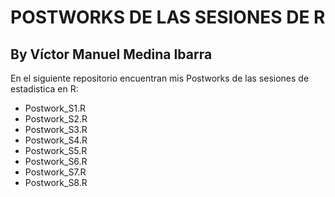 # POSTWORKS DE LAS SESIONES DE R
## By Víctor Manuel Medina Ibarra
En el siguiente repositorio encuentran mis Postworks de las sesiones de estadistica en R:

- Postwork_S1.R
- Postwork_S2.R
- Postwork_S3.R
- Postwork_S4.R
- Postwork_S5.R
- Postwork_S6.R
- Postwork_S7.R
- Postwork_S8.R
